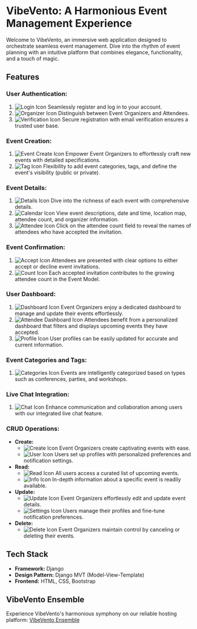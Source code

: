 # VibeVento: A Harmonious Event Management Experience

Welcome to VibeVento, an immersive web application designed to orchestrate seamless event management. Dive into the rhythm of event planning with an intuitive platform that combines elegance, functionality, and a touch of magic.

## Features

### User Authentication:
1. ![Login Icon](login_icon.png) Seamlessly register and log in to your account.
2. ![Organizer Icon](organizer_icon.png) Distinguish between Event Organizers and Attendees.
3. ![Verification Icon](verification_icon.png) Secure registration with email verification ensures a trusted user base.

### Event Creation:
1. ![Event Create Icon](create_icon.png) Empower Event Organizers to effortlessly craft new events with detailed specifications.
2. ![Tag Icon](tag_icon.png) Flexibility to add event categories, tags, and define the event's visibility (public or private).

### Event Details:
1. ![Details Icon](details_icon.png) Dive into the richness of each event with comprehensive details.
2. ![Calendar Icon](calendar_icon.png) View event descriptions, date and time, location map, attendee count, and organizer information.
3. ![Attendee Icon](attendee_icon.png) Click on the attendee count field to reveal the names of attendees who have accepted the invitation.

### Event Confirmation:
1. ![Accept Icon](accept_icon.png) Attendees are presented with clear options to either accept or decline event invitations.
2. ![Count Icon](count_icon.png) Each accepted invitation contributes to the growing attendee count in the Event Model.

### User Dashboard:
1. ![Dashboard Icon](dashboard_icon.png) Event Organizers enjoy a dedicated dashboard to manage and update their events effortlessly.
2. ![Attendee Dashboard Icon](attendee_dashboard_icon.png) Attendees benefit from a personalized dashboard that filters and displays upcoming events they have accepted.
3. ![Profile Icon](profile_icon.png) User profiles can be easily updated for accurate and current information.

### Event Categories and Tags:
1. ![Categories Icon](categories_icon.png) Events are intelligently categorized based on types such as conferences, parties, and workshops.

### Live Chat Integration:
1. ![Chat Icon](chat_icon.png) Enhance communication and collaboration among users with our integrated live chat feature.

### CRUD Operations:
- **Create:**
  - ![Create Icon](create_icon.png) Event Organizers create captivating events with ease.
  - ![User Icon](user_icon.png) Users set up profiles with personalized preferences and notification settings.
- **Read:**
  - ![Read Icon](read_icon.png) All users access a curated list of upcoming events.
  - ![Info Icon](info_icon.png) In-depth information about a specific event is readily available.
- **Update:**
  - ![Update Icon](update_icon.png) Event Organizers effortlessly edit and update event details.
  - ![Settings Icon](settings_icon.png) Users manage their profiles and fine-tune notification preferences.
- **Delete:**
  - ![Delete Icon](delete_icon.png) Event Organizers maintain control by canceling or deleting their events.

## Tech Stack

- **Framework:** Django
- **Design Pattern:** Django MVT (Model-View-Template)
- **Frontend:** HTML, CSS, Bootstrap

## VibeVento Ensemble

Experience VibeVento's harmonious symphony on our reliable hosting platform: [VibeVento Ensemble](https://vibevento.onrender.com)
